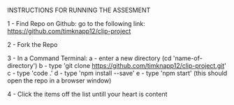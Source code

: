 INSTRUCTIONS FOR RUNNING THE ASSESMENT

1 - Find Repo on Github:
  go to the following link: https://github.com/timknapp12/clip-project 

2 - Fork the Repo

3 - In a Command Terminal:
    a - enter a new directory (cd 'name-of-directory')
    b - type 'git clone https://github.com/timknapp12/clip-project.git'
    c - type 'code .'
    d - type 'npm install --save'
    e - type 'npm start' (this should open the repo in a browser window)

4 - Click the items off the list untill your heart is content